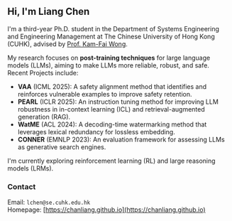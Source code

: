 ## Hi, I'm Liang Chen

I'm a third-year Ph.D. student in the Department of Systems Engineering and Engineering Management at The Chinese University of Hong Kong (CUHK), advised by [Prof. Kam-Fai Wong](https://www.se.cuhk.edu.hk/people/kam-fai-wong/). 

My research focuses on **post-training techniques** for large language models (LLMs), aiming to make LLMs more reliable, robust, and safe. Recent Projects include:

- **VAA** (ICML 2025): A safety alignment method that identifies and reinforces vulnerable examples to improve safety retention.
- **PEARL** (ICLR 2025): An instruction tuning method for improving LLM robustness in in-context learning (ICL) and retrieval-augmented generation (RAG).
- **WatME** (ACL 2024): A decoding-time watermarking method that leverages lexical redundancy for lossless embedding.
- **CONNER** (EMNLP 2023): An evaluation framework for assessing LLMs as generative search engines.

I'm currently exploring reinforcement learning (RL) and large reasoning models (LRMs).

### Contact

Email: `lchen@se.cuhk.edu.hk`  
Homepage: [https://chanliang.github.io](https://chanliang.github.io)  

